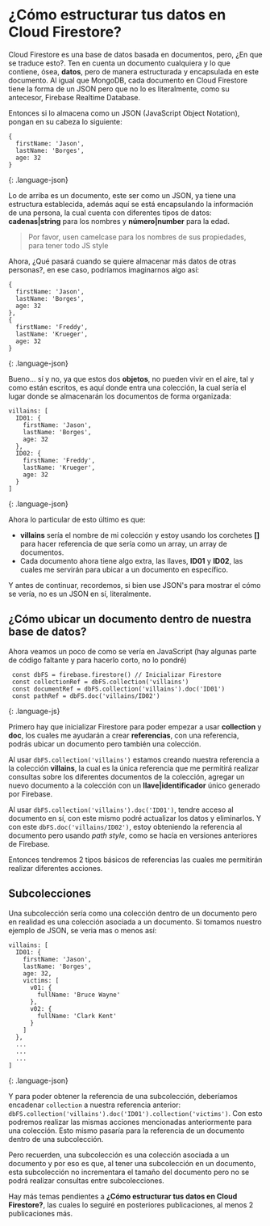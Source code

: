 # ¿Cómo estructurar tus datos en Cloud Firestore?

Cloud Firestore es una base de datos basada en documentos, pero, ¿En que se traduce esto?.
Ten en cuenta un documento cualquiera y lo que contiene, ósea, **datos**, pero de manera estructurada y encapsulada en este documento. Al igual que MongoDB, cada documento en Cloud Firestore tiene la forma de un JSON pero que no lo es literalmente, como su antecesor, Firebase Realtime Database.

Entonces si lo almacena como un JSON (JavaScript Object Notation), pongan en su cabeza lo siguiente:

```
{
  firstName: 'Jason',
  lastName: 'Borges',
  age: 32
}
```
{: .language-json}

Lo de arriba es un documento, este ser como un JSON, ya tiene una estructura establecida, además aquí se está encapsulando la información de una persona, la cual cuenta con diferentes tipos de datos: **cadenas|string** para los nombres y **número|number** para la edad.

> Por favor, usen camelcase para los nombres de sus propiedades, para tener todo JS style

Ahora, ¿Qué pasará cuando se quiere almacenar más datos de otras personas?, en ese caso, podríamos imaginarnos algo así:

```
{
  firstName: 'Jason',
  lastName: 'Borges',
  age: 32
},
{
  firstName: 'Freddy',
  lastName: 'Krueger',
  age: 32
}
```
{: .language-json}

Bueno... sí y no, ya que estos dos **objetos**, no pueden vivir en el aire, tal y como están escritos, es aquí donde entra una colección, la cual sería el lugar donde se almacenarán los documentos de forma organizada:

```
villains: [
  ID01: {
    firstName: 'Jason',
    lastName: 'Borges',
    age: 32
  },
  ID02: {
    firstName: 'Freddy',
    lastName: 'Krueger',
    age: 32
  }
]
```
{: .language-json}

Ahora lo particular de esto último es que:
- **villains** sería el nombre de mi colección y estoy usando los corchetes **[]** para hacer referencia de que sería como un array, un array de documentos.
- Cada documento ahora tiene algo extra, las llaves, **ID01** y **ID02**, las cuales me servirán para ubicar a un documento en específico.

Y antes de continuar, recordemos, si bien use JSON's para mostrar el cómo se vería, no es un JSON en sí, literalmente.

## ¿Cómo ubicar un documento dentro de nuestra base de datos?

Ahora veamos un poco de como se vería en JavaScript (hay algunas parte de código faltante y para hacerlo corto, no lo pondré)

```
 const dbFS = firebase.firestore() // Inicializar Firestore
 const collectionRef = dbFS.collection('villains')
 const documentRef = dbFS.collection('villains').doc('ID01')
 const pathRef = dbFS.doc('villains/ID02')
```
{: .language-js}

Primero hay que inicializar Firestore para poder empezar a usar **collection** y **doc**, los cuales me ayudarán a crear **referencias**, con una referencia, podrás ubicar un documento pero también una colección.

Al usar `dbFS.collection('villains')` estamos creando nuestra referencia a la colección **villains**, la cual es la única referencia que me permitirá realizar consultas sobre los diferentes documentos de la colección, agregar un nuevo documento a la colección con un **llave|identificador** único generado por Firebase.

Al usar `dbFS.collection('villains').doc('ID01')`, tendre acceso al documento en sí, con este mismo podré actualizar los datos y eliminarlos. Y con este `dbFS.doc('villains/ID02')`, estoy obteniendo la referencia al documento pero usando *path style*, como se hacía en versiones anteriores de Firebase.

Entonces tendremos 2 tipos básicos de referencias las cuales me permitirán realizar diferentes acciones.

## Subcolecciones

Una subcolección sería como una colección dentro de un documento pero en realidad es una colección asociada a un documento. Si tomamos nuestro ejemplo de JSON, se veria mas o menos así:

```
villains: [
  ID01: {
    firstName: 'Jason',
    lastName: 'Borges',
    age: 32,
    victims: [
      v01: {
        fullName: 'Bruce Wayne'
      },
      v02: {
        fullName: 'Clark Kent'
      }
    ]
  },
  ...
  ...
  ...
]
```
{: .language-json}

Y para poder obtener la referencia de una subcolección, deberíamos encadenar `collection` a nuestra referencia anterior: `dbFS.collection('villains').doc('ID01').collection('victims')`. Con esto podremos realizar las mismas acciones mencionadas anteriormente para una colección. Esto mismo pasaría para la referencia de un documento dentro de una subcolección.

Pero recuerden, una subcolección es una colección asociada a un documento y por eso es que, al tener una subcolección en un documento, esta subcolección no incrementara el tamaño del documento pero no se podrá realizar consultas entre subcolecciones.

Hay más temas pendientes a **¿Cómo estructurar tus datos en Cloud Firestore?**, las cuales lo seguiré en posteriores publicaciones, al menos 2 publicaciones más.




